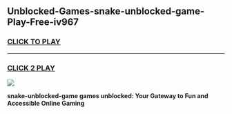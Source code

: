 
## Unblocked-Games-snake-unblocked-game-Play-Free-iv967
<h3>
<a href="https://premium76.site?title=snake-unblocked-game&ref=23A">CLICK TO PLAY</a></h3>
<hr>

<h3>
<a href="https://premium76.site?title=snake-unblocked-game&ref=23A">CLICK 2 PLAY</a>
  
</h3>

<a href="https://premium76.site?title=snake-unblocked-game&ref=23A"><img src="https://clearcache.store/games.png"></a>


**snake-unblocked-game games unblocked: Your Gateway to Fun and Accessible Online Gaming**

